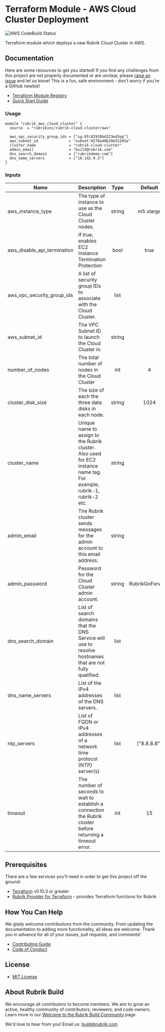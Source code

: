 # Terraform Module - AWS Cloud Cluster Deployment

![AWS CodeBuild Status](https://codebuild.us-west-2.amazonaws.com/badges?uuid=eyJlbmNyeXB0ZWREYXRhIjoiNzBMVFNxcThTQTlCVlVQN3IxRmNnbHRZZjFaaDdxR2dDWXV3SkY2M3hhZTh5WHVGbzhuVklQZzRQNkppZ1paVlREejFrUmFWV0U4VEduR2N5TzQ1YW04PSIsIml2UGFyYW1ldGVyU3BlYyI6IkZrd3VMRTV0a3c0MXdpY1ciLCJtYXRlcmlhbFNldFNlcmlhbCI6MX0%3D&branch=master)


Terraform module which deploys a new Rubrik Cloud Cluster in AWS.

## Documentation

Here are some resources to get you started! If you find any challenges from this project are not properly documented or are unclear, please [raise an issue](https://github.com/rubrikinc/terraform-aws-rubrik-cloud-cluster/issues/new/choose) and let us know! This is a fun, safe environment - don't worry if you're a GitHub newbie!

* [Terraform Module Registry](https://registry.terraform.io/modules/rubrikinc/rubrik-cloud-cluster)
* [Quick Start Guide](https://github.com/rubrikinc/terraform-aws-rubrik-cloud-cluster/blob/master/docs/quick-start.md)

### Usage

```hcl
module "rubrik_aws_cloud_cluster" {
  source  = "rubrikinc/rubrik-cloud-cluster/aws"

  aws_vpc_security_group_ids = ["sg-0fc82928bd323ed3qq"]
  aws_subnet_id              = "subnet-0278a40b29e52203a"
  cluster_name               = "rubrik-cloud-cluster"
  admin_email                = "build@rubrik.com"
  dns_search_domain          = ["rubrikdemo.com"]
  dns_name_servers           = ["10.142.9.3"]
}
```

### Inputs

| Name                        | Description                                                                                                            |  Type  |     Default     | Required |
|-----------------------------|------------------------------------------------------------------------------------------------------------------------|:------:|:---------------:|:--------:|
| aws_instance_type           | The type of instance to use as the Cloud Cluster nodes.                                                                | string |    m5.xlarge    |    no    |
| aws_disable_api_termination | If true, enables EC2 Instance Termination Protection                                                                   |  bool  |       true      |    no    |
| aws_vpc_security_group_ids  | A list of security group IDs to associate with the Cloud Cluster.                                                      |  list  |                 |    yes   |
| aws_subnet_id               | The VPC Subnet ID to launch the Cloud Cluster in.                                                                      | string |                 |    yes   |
| number_of_nodes             | The total number of nodes in the Cloud Cluster                                                                         |   int  |        4        |    no    |
| cluster_disk_size           | The size of each the three data disks in each node.                                                                    | string |       1024      |    no    |
| cluster_name                | Unique name to assign to the Rubrik cluster. Also used for EC2 instance name tag. For example, rubrik-1, rubrik-2 etc. | string |                 |    yes   |
| admin_email                 | The Rubrik cluster sends messages for the admin account to this email address.                                         | string |                 |    yes   |
| admin_password              | Password for the Cloud Cluster admin account.                                                                          | string | RubrikGoForward |    no    |
| dns_search_domain           | List of search domains that the DNS Service will use to resolve hostnames that are not fully qualified.                |  list  |                 |    yes   |
| dns_name_servers            | List of the IPv4 addresses of the DNS servers.                                                                         |  list  |                 |    yes   |
| ntp_servers                 | List of FQDN or IPv4 addresses of a network time protocol (NTP) server(s)                                              |  list  |   ["8.8.8.8"]   |          |
| timeout                     | The number of seconds to wait to establish a connection the Rubrik cluster before returning a timeout error.           |   int  |        15       |    no    |


## Prerequisites

There are a few services you'll need in order to get this project off the ground:

* [Terraform](https://www.terraform.io/downloads.html) v0.10.3 or greater
* [Rubrik Provider for Terraform](https://github.com/rubrikinc/rubrik-provider-for-terraform) - provides Terraform functions for Rubrik

## How You Can Help

We glady welcome contributions from the community. From updating the documentation to adding more functionality, all ideas are welcome. Thank you in advance for all of your issues, pull requests, and comments!

* [Contributing Guide](CONTRIBUTING.md)
* [Code of Conduct](CODE_OF_CONDUCT.md)

## License

* [MIT License](LICENSE)

## About Rubrik Build

We encourage all contributors to become members. We aim to grow an active, healthy community of contributors, reviewers, and code owners. Learn more in our [Welcome to the Rubrik Build Community](https://github.com/rubrikinc/welcome-to-rubrik-build) page.

We'd love to hear from you! Email us: build@rubrik.com
